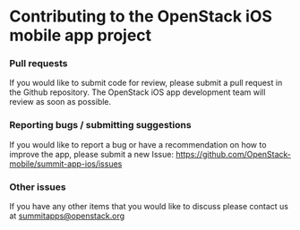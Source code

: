 # Contributing to the OpenStack iOS mobile app project

### Pull requests
If you would like to submit code for review, please submit a pull request in the  Github repository.  The OpenStack iOS app development team will review as soon as possible. 

### Reporting bugs / submitting suggestions 
If you would like to report a bug or have a recommendation on how to improve the app, please submit a new Issue: https://github.com/OpenStack-mobile/summit-app-ios/issues 

### Other issues 
If you have any other items that you would like to discuss please contact us at summitapps@openstack.org 
